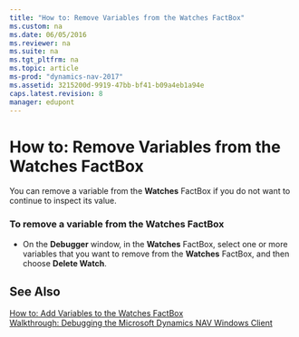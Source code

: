 ```yaml
---
title: "How to: Remove Variables from the Watches FactBox"
ms.custom: na
ms.date: 06/05/2016
ms.reviewer: na
ms.suite: na
ms.tgt_pltfrm: na
ms.topic: article
ms-prod: "dynamics-nav-2017"
ms.assetid: 3215200d-9919-47bb-bf41-b09a4eb1a94e
caps.latest.revision: 8
manager: edupont
---
```

# How to: Remove Variables from the Watches FactBox
You can remove a variable from the **Watches** FactBox if you do not want to continue to inspect its value.  
  
### To remove a variable from the Watches FactBox  
  
-   On the **Debugger** window, in the **Watches** FactBox, select one or more variables that you want to remove from the **Watches** FactBox, and then choose **Delete Watch**.  
  
## See Also  
 [How to: Add Variables to the Watches FactBox](How-to--Add%20Variables%20to%20the%20Watches%20FactBox.md)   
 [Walkthrough: Debugging the Microsoft Dynamics NAV Windows Client](Walkthrough:%20Debugging%20the%20Microsoft%20Dynamics%20NAV%20Windows%20Client.md)